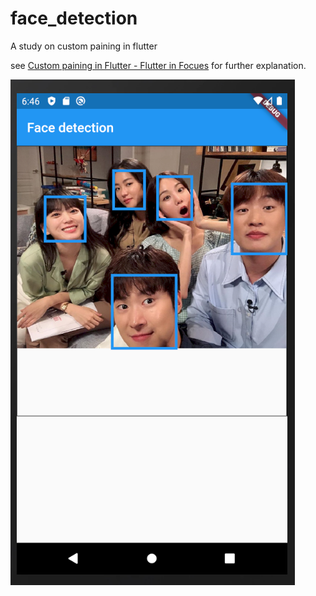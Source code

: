 # face_detection

A study on custom paining in flutter

see [Custom paining in Flutter - Flutter in Focues](https://youtu.be/vvI_NUXK00s) for further explanation.

![face detection page](face_detection_page.png)